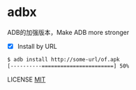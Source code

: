 # adbx
ADB的加强版本，Make ADB more stronger

- [x] Install by URL

```bash
$ adb install http://some-url/of.apk
[----------=======================] 50%
```

LICENSE [MIT](LICENSE)

